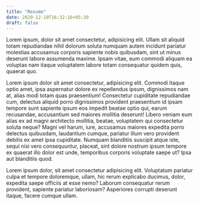 ```yaml
---
title: "Resume"
date: 2020-12-10T16:32:16+05:30
draft: false
---
```


Lorem ipsum, dolor sit amet consectetur, adipisicing elit. Ullam sit aliquid totam repudiandae nihil dolorum soluta numquam autem incidunt pariatur molestias accusamus corporis sapiente nobis quibusdam, sint ut minus deserunt labore assumenda maxime. Ipsam vitae, eum commodi aliquam ea voluptas nam itaque voluptatem labore totam consequatur quidem quis, quaerat quo.

Lorem ipsum dolor sit amet consectetur, adipisicing elit. Commodi itaque optio amet, ipsa aspernatur dolore ex repellendus ipsum, dignissimos nam at, alias modi totam quas praesentium! Consectetur cupiditate repudiandae cum, delectus aliquid porro dignissimos provident praesentium id ipsam tempore sunt sapiente ipsum eos impedit beatae optio qui, earum recusandae, accusantium sed maiores mollitia deserunt! Libero veniam eum alias ex ad magni architecto mollitia, beatae, voluptatem qui consectetur soluta neque? Magni vel harum, iure, accusamus maiores expedita porro delectus quibusdam, laudantium cumque, pariatur illum vero provident debitis ex amet ipsa cupiditate. Numquam blanditiis suscipit atque iste, sequi nisi vero consequuntur, placeat, sint dolore nostrum ipsum tempore ex quaerat illo dolor est unde, temporibus corporis voluptate saepe ut? Ipsa aut blanditiis quod.

Lorem ipsum dolor, sit amet consectetur adipisicing elit. Voluptatum pariatur culpa et tempore doloremque, ullam, hic rerum explicabo ducimus, dolor, expedita saepe officiis at esse nemo? Laborum consequatur rerum provident, sapiente pariatur laboriosam? Asperiores corrupti deserunt itaque, facere cumque ullam.